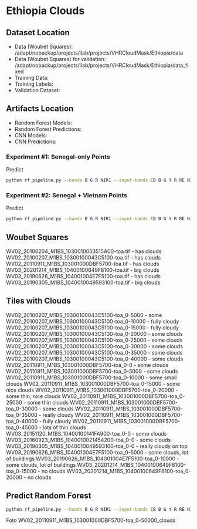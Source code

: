# Ethiopia Clouds

## Dataset Location

- Data (Woubet Squares): /adapt/nobackup/projects/ilab/projects/VHRCloudMask/Ethiopia/data
- Data (Woubet Squares) for validation: /adapt/nobackup/projects/ilab/projects/VHRCloudMask/Ethiopia/data_fixed
- Training Data:
- Training Labels:
- Validation Dataset:

## Artifacts Location

- Random Forest Models:
- Random Forest Predictions:
- CNN Models:
- CNN Predictions:

### Experiment #1: Senegal-only Points

Predict

```bash
python rf_pipeline.py --bands B G R NIR1 --input-bands CB B G Y R RE NIR1 NIR2 --output-model /adapt/nobackup/projects/ilab/projects/VHRCloudMask/Senegal/random_forest/models/senegal-clouds-dataset-rf-2022-01-4bands.pkl --output-dir /adapt/nobackup/projects/ilab/projects/VHRCloudMask/Ethiopia/random_forest/predictions/senegal-clouds-dataset-rf-2022-01-4bands --rasters '/adapt/nobackup/projects/ilab/projects/VHRCloudMask/Ethiopia/data_fixed/*.tif' --step predict
```

### Experiment #2: Senegal + Vietnam Points

Predict

```bash
python rf_pipeline.py --bands B G R NIR1 --input-bands CB B G Y R RE NIR1 NIR2 --output-model /adapt/nobackup/projects/ilab/projects/VHRCloudMask/Senegal/random_forest/models/senegal-vietnam-clouds-dataset-rf-2022-01-4bands.pkl --output-dir /adapt/nobackup/projects/ilab/projects/VHRCloudMask/Ethiopia/random_forest/predictions/senegal-vietnam-clouds-dataset-rf-2022-01-4bands --rasters '/adapt/nobackup/projects/ilab/projects/VHRCloudMask/Ethiopia/data_fixed/*.tif' --step predict
```

## Woubet Squares

WV02_20100204_M1BS_1030010003515A00-toa.tif - has clouds
WV02_20100207_M1BS_10300100043C5100-toa.tif - has clouds
WV02_20110911_M1BS_103001000DBF5700-toa.tif - has clouds
WV03_20201214_M1BS_10400100649F8100-toa.tif - big clouds
WV03_20190626_M1BS_104001004E7F5100-toa.tif - has clouds
WV03_20190305_M1BS_1040010049593100-toa.tif - big clouds

## Tiles with Clouds

WV02_20100207_M1BS_10300100043C5100-toa_0-5000 - some
WV02_20100207_M1BS_10300100043C5100-toa_0-10000 - fully cloudy
WV02_20100207_M1BS_10300100043C5100-toa_0-15000 - fully cloudy
WV02_20100207_M1BS_10300100043C5100-toa_0-20000 - some clouds
WV02_20100207_M1BS_10300100043C5100-toa_0-25000 - some clouds
WV02_20100207_M1BS_10300100043C5100-toa_0-30000 - some clouds
WV02_20100207_M1BS_10300100043C5100-toa_0-35000 - some clouds
WV02_20100207_M1BS_10300100043C5100-toa_0-40000 - some clouds
WV02_20110911_M1BS_103001000DBF5700-toa_0-0 - some clouds
WV02_20110911_M1BS_103001000DBF5700-toa_0-5000 - some clouds
WV02_20110911_M1BS_103001000DBF5700-toa_0-10000 - some small clouds
WV02_20110911_M1BS_103001000DBF5700-toa_0-15000 - some nice clouds
WV02_20110911_M1BS_103001000DBF5700-toa_0-20000 - some thin, nice clouds
WV02_20110911_M1BS_103001000DBF5700-toa_0-25000 - some thin clouds
WV02_20110911_M1BS_103001000DBF5700-toa_0-30000 - some clouds
WV02_20110911_M1BS_103001000DBF5700-toa_0-35000 - really cloudy
WV02_20110911_M1BS_103001000DBF5700-toa_0-40000 - fully cloudy
WV02_20110911_M1BS_103001000DBF5700-toa_0-45000 - lots of thin clouds
WV03_20151120_M1BS_10400100141FA900-toa_0-0 - some clouds
WV03_20160923_M1BS_1040010021454200-toa_0-0 - some clouds
WV03_20190305_M1BS_1040010049593100-toa_0-0 - really cloudy on top
WV03_20190626_M1BS_104001004E7F5100-toa_0-5000 - some clouds, lot of buildings
WV03_20190626_M1BS_104001004E7F5100-toa_0-10000 - some clouds, lot of buildings
WV03_20201214_M1BS_10400100649F8100-toa_0-15000 - no clouds
WV03_20201214_M1BS_10400100649F8100-toa_0-20000 - no clouds


## Predict Random Forest

```bash
python rf_pipeline.py --bands B G R NIR1 --input-bands CB B G Y R RE NIR1 NIR2 --output-model /adapt/nobackup/projects/ilab/projects/VHRCloudMask/Senegal/random_forest/models/senegal-vietnam-clouds-dataset-rf-2022-01-4bands-BGRNIR1.pkl --output-dir /adapt/nobackup/projects/ilab/projects/VHRCloudMask/Ethiopia/random_forest/predictions/senegal-vietnam-clouds-dataset-rf-2022-01-4bands-BGRNIR1 --rasters '/adapt/nobackup/projects/ilab/projects/VHRCloudMask/Ethiopia/data_fixed/*.tif' --step predict --gpu
```


Foto
WV02_20110911_M1BS_103001000DBF5700-toa_0-50000_clouds